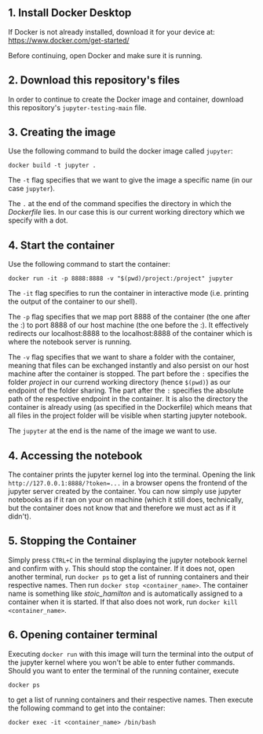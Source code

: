 ## 1. Install Docker Desktop
If Docker is not already installed, download it for your device at:
https://www.docker.com/get-started/

Before continuing, open Docker and make sure it is running.

## 2. Download this repository's files
In order to continue to create the Docker image and container, download this repository's `jupyter-testing-main` file.

## 3. Creating the image
Use the following command to build the docker image called `jupyter`:
```
docker build -t jupyter .
```

The `-t` flag specifies that we want to give the image a specific name (in our case `jupyter`). 

The `.` at the end of the command specifies the directory in which the *Dockerfile* lies. In our case this is our current working directory which we specify with a dot.

## 4. Start the container
Use the following command to start the container:
```
docker run -it -p 8888:8888 -v "$(pwd)/project:/project" jupyter
```

The `-it` flag specifies to run the container in interactive mode (i.e. printing the output of the container to our shell). 

The `-p` flag specifies that we map port 8888 of the container (the one after the :) to port 8888 of our host machine (the one before the :). It effectively redirects our localhost:8888 to the localhost:8888 of the container which is where the notebook server is running.

The `-v` flag specifies that we want to share a folder with the container, meaning that files can be exchanged instantly and also persist on our host machine after the container is stopped. The part before the `:` specifies the folder *project* in our currend working directory (hence `$(pwd)`) as our endpoint of the folder sharing. The part after the `:` specifies the absolute path of the respective endpoint in the container. It is also the directory the container is already using (as specified in the Dockerfile) which means that all files in the project folder will be visible when starting jupyter notebook. 

The `jupyter` at the end is the name of the image we want to use.

## 4. Accessing the notebook
The container prints the jupyter kernel log into the terminal. Opening the link `http://127.0.0.1:8888/?token=...` in a browser opens the frontend of the jupyter server created by the container. You can now simply use jupyter notebooks as if it ran on your on machine (which it still does, technically, but the container does not know that and therefore we must act as if it didn't).

## 5. Stopping the Container
Simply press `CTRL+C` in the terminal displaying the jupyter notebook kernel and confirm with `y`. This should stop the container. If it does not, open another terminal, run `docker ps` to get a list of running containers and their respective names. Then run `docker stop <container_name>`. The container name is something like *stoic_hamilton* and is automatically assigned to a container when it is started. If that also does not work, run `docker kill <container_name>`. 

## 6. Opening container terminal
Executing `docker run` with this image will turn the terminal into the output of the jupyter kernel where you won't be able to enter futher commands. Should you want to enter the terminal of the running container, execute 
```
docker ps
```
to get a list of running containers and their respective names. Then execute the following command to get into the container:
```
docker exec -it <container_name> /bin/bash
```
